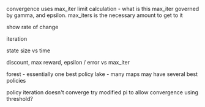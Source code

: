 convergence uses max_iter limit calculation - what is this
max_iter governed by gamma, and epsilon.  max_iters is the necessary amount to get to it

show rate of change

iteration 

state size vs time

discount, max reward, epsilon / error vs max_iter

forest - essentially one best policy
lake - many maps may have several best policies

policy iteration doesn't converge
try modified pi to allow convergence using threshold?